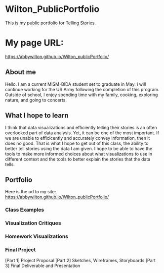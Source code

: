 # Wilton_PublicPortfolio
This is my public portfolio for Telling Stories. 
# My page URL:
https://abbywilton.github.io/Wilton_publicPortfolio/

## About me
Hello. I am a current MISM-BIDA student set to graduate in May. I will continue working for the US Army following the completion of this program. Outside of school, I enjoy spending time with my family, cooking, exploring nature, and going to concerts. 

## What I hope to learn 
I think that data visualizations and efficiently telling their stories is an often overlooked part of data analysis. Yet, it can be one of the most important. If we are unable to efficicently and accurately convey information, then it does no good. That is what I hope to get out of this class, the ability to better tell stories using the data I am given. I hope to be able to have the tools to make more informed choices about what visualizations to use in different context and the tools to better explain the stories that the data tells.

## Portfolio
Here is the url to my site: https://abbywilton.github.io/Wilton_publicPortfolio/

### Class Examples

### Visualization Critiques

### Homework Visualizations

### Final Project
[Part 1] Project Proposal
[Part 2] Sketches, Wireframes, Storyboards
[Part 3] Final Deliverable and Presentation

